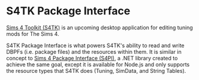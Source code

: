 # S4TK Package Interface

[Sims 4 Toolkit (S4TK)](https://sims4toolkit.com) is an upcoming desktop application for editing tuning mods for The Sims 4.

S4TK Package Interface is what powers S4TK's ability to read and write DBPFs (i.e. package files) and the resources within them. It is similar in concept to [Sims 4 Package Interface (S4PI)](https://github.com/s4ptacle/Sims4Tools), a .NET library created to achieve the same goal, except it is available for Node.js and only supports the resource types that S4TK does (Tuning, SimData, and String Tables).
